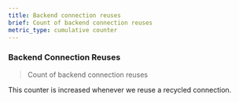 ```yaml
---
title: Backend connection reuses
brief: Count of backend connection reuses
metric_type: cumulative counter
---
```

### Backend Connection Reuses

> Count of backend connection reuses

This counter is increased whenever we reuse a recycled connection.
